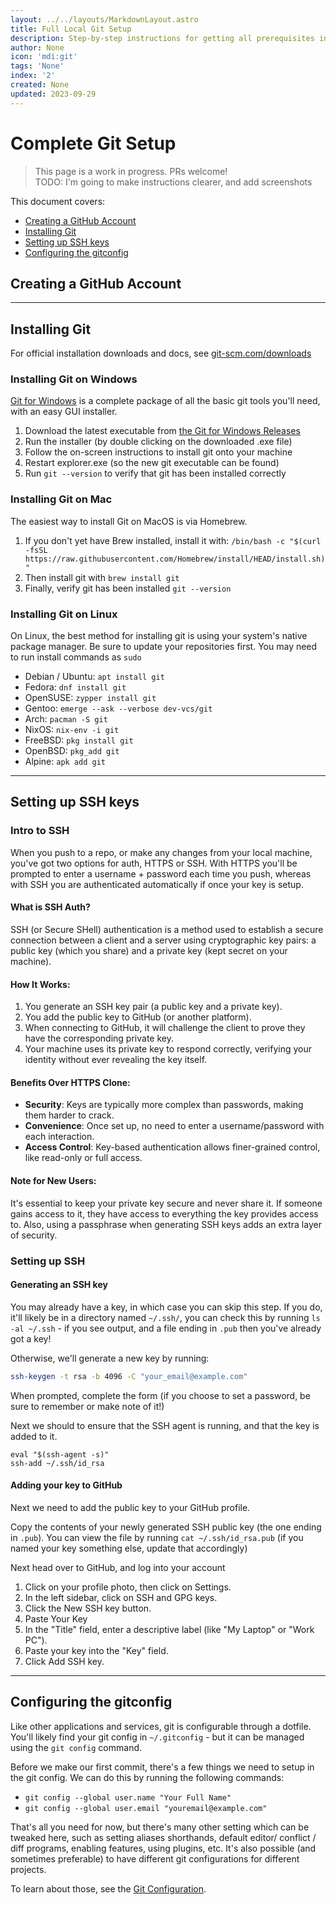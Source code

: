 ```yaml
---
layout: ../../layouts/MarkdownLayout.astro
title: Full Local Git Setup
description: Step-by-step instructions for getting all prerequisites installed.
author: None
icon: 'mdi:git'
tags: 'None'
index: '2'
created: None
updated: 2023-09-29
---
```


<!--
  IMPORTANT: Do not edit this file directly!
  It is generated from the /guides directory
-->

# Complete Git Setup


> This page is a work in progress. PRs welcome!<br />
> TODO: I'm going to make instructions clearer, and add screenshots

This document covers:
- [Creating a GitHub Account](#creating-a-github-account)
- [Installing Git](#installing-git)
- [Setting up SSH keys](#setting-up-ssh-keys)
- [Configuring the gitconfig](#configuring-the-gitconfig)


## Creating a GitHub Account

---

## Installing Git

For official installation downloads and docs, see [git-scm.com/downloads](https://git-scm.com/downloads)

### Installing Git on Windows

[Git for Windows](https://gitforwindows.org/) is a complete package of all the basic git tools you'll need, with an easy GUI installer.

1. Download the latest executable from [the Git for Windows Releases](https://github.com/git-for-windows/git/releases)
2. Run the installer (by double clicking on the downloaded .exe file)
3. Follow the on-screen instructions to install git onto your machine
4. Restart explorer.exe (so the new git executable can be found)
5. Run `git --version` to verify that git has been installed correctly

### Installing Git on Mac

The easiest way to install Git on MacOS is via Homebrew.

1. If you don't yet have Brew installed, install it with:
	`/bin/bash -c "$(curl -fsSL https://raw.githubusercontent.com/Homebrew/install/HEAD/install.sh)"`
2. Then install git with
	`brew install git`
3. Finally, verify git has been installed
	`git --version`

### Installing Git on Linux

On Linux, the best method for installing git is using your system's native package manager. Be sure to update your repositories first. You may need to run install commands as `sudo`

- Debian / Ubuntu: `apt install git`
- Fedora: `dnf install git`
- OpenSUSE: `zypper install git`
- Gentoo: `emerge --ask --verbose dev-vcs/git`
- Arch: `pacman -S git`
- NixOS: `nix-env -i git`
- FreeBSD: `pkg install git`
- OpenBSD: `pkg_add git`
- Alpine: `apk add git`

---

## Setting up SSH keys


### Intro to SSH

When you push to a repo, or make any changes from your local machine, you've got two options for auth, HTTPS or SSH. With HTTPS you'll be prompted to enter a username + password each time you push, whereas with SSH you are authenticated automatically if once your key is setup.

#### What is SSH Auth?
SSH (or Secure SHell) authentication is a method used to establish a secure connection between a client and a server using cryptographic key pairs: a public key (which you share) and a private key (kept secret on your machine).

#### How It Works:
1. You generate an SSH key pair (a public key and a private key).
2. You add the public key to GitHub (or another platform).
3. When connecting to GitHub, it will challenge the client to prove they have the corresponding private key.
4. Your machine uses its private key to respond correctly, verifying your identity without ever revealing the key itself.

#### Benefits Over HTTPS Clone:
- **Security**: Keys are typically more complex than passwords, making them harder to crack.
- **Convenience**: Once set up, no need to enter a username/password with each interaction.
- **Access Control**: Key-based authentication allows finer-grained control, like read-only or full access.

#### Note for New Users:
It's essential to keep your private key secure and never share it. If someone gains access to it, they have access to everything the key provides access to. Also, using a passphrase when generating SSH keys adds an extra layer of security.


### Setting up SSH

#### Generating an SSH key

You may already have a key, in which case you can skip this step. If you do, it'll likely be in a directory named `~/.ssh/`, you can check this by running `ls -al ~/.ssh` - if you see output, and a file ending in `.pub` then you've already got a key!

Otherwise, we'll generate a new key by running:

```bash
ssh-keygen -t rsa -b 4096 -C "your_email@example.com"
```

When prompted, complete the form (if you choose to set a password, be sure to remember or make note of it!)

Next we should to ensure that the SSH agent is running, and that the key is added to it.

```
eval "$(ssh-agent -s)"
ssh-add ~/.ssh/id_rsa
```

#### Adding your key to GitHub

Next we need to add the public key to your GitHub profile.

Copy the contents of your newly generated SSH public key (the one ending in `.pub`). You can view the file by running `cat ~/.ssh/id_rsa.pub` (if you named your key something else, update that accordingly)

Next head over to GitHub, and log into your account
1. Click on your profile photo, then click on Settings.
2. In the left sidebar, click on SSH and GPG keys.
3. Click the New SSH key button.
4. Paste Your Key
5. In the "Title" field, enter a descriptive label (like "My Laptop" or "Work PC").
6. Paste your key into the "Key" field.
7. Click Add SSH key.


---

## Configuring the gitconfig


Like other applications and services, git is configurable through a dotfile. You'll likely find your git config in `~/.gitconfig` - but it can be managed using the `git config` command.

Before we make our first commit, there's a few things we need to setup in the git config. We can do this by running the following commands:
- `git config --global user.name "Your Full Name"`
- `git config --global user.email "youremail@example.com"`

That's all you need for now, but there's many other setting which can be tweaked here, such as setting aliases shorthands, default editor/ conflict / diff programs, enabling features, using plugins, etc. It's also possible (and sometimes preferable) to have different git configurations for different projects.

To learn about those, see the [Git Configuration](https://git-scm.com/book/en/v2/Customizing-Git-Git-Configuration).


<!--
	Article sourced from https://github.com/lissy93/git-into-opensource
	Licensed under MIT License, (C) Alicia Sykes <alicia@as93.net> 2023
	---
	This file was auto-generated at 2023-09-29 20:26:10.153953
	from /home/runner/work/git-into-open-source/git-into-open-source/guides/local-git-setup.md
	using /home/runner/work/git-into-open-source/git-into-open-source/lib/copy_resources_to_site.py
-->
